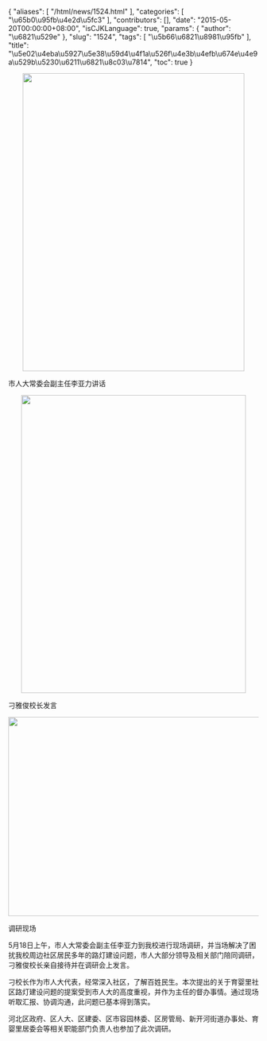 {
    "aliases": [
        "/html/news/1524.html"
    ],
    "categories": [
        "\u65b0\u95fb\u4e2d\u5fc3"
    ],
    "contributors": [],
    "date": "2015-05-20T00:00:00+08:00",
    "isCJKLanguage": true,
    "params": {
        "author": "\u6821\u529e"
    },
    "slug": "1524",
    "tags": [
        "\u5b66\u6821\u8981\u95fb"
    ],
    "title": "\u5e02\u4eba\u5927\u5e38\u59d4\u4f1a\u526f\u4e3b\u4efb\u674e\u4e9a\u529b\u5230\u6211\u6821\u8c03\u7814",
    "toc": true
}


<img
    src="http://www.tfls.cn/images/150521/6-150521102T41V.jpg"
    style="display:block;margin-left:auto;margin-right:auto;"
    decoding="async"
    fetchpriority="auto"
    loading="lazy"
    height="600"
    width="446"
/>




市人大常委会副主任李亚力讲话





<img
    src="https://cdn.tfls.online/mirror/full/b21f42b409944e5212ac0836fc6ded6a29e5d6fe.jpg"
    style="display:block;margin-left:auto;margin-right:auto;"
    decoding="async"
    fetchpriority="auto"
    loading="lazy"
    height="600"
    width="452"
/>




刁雅俊校长发言





<img
    src="https://cdn.tfls.online/mirror/full/73e38e6269406bffdcfbaf5956867b7b007b556a.jpg"
    style="display:block;margin-left:auto;margin-right:auto;"
    decoding="async"
    fetchpriority="auto"
    loading="lazy"
    height="401"
    width="600"
/>




调研现场




5月18日上午，市人大常委会副主任李亚力到我校进行现场调研，并当场解决了困扰我校周边社区居民多年的路灯建设问题，市人大部分领导及相关部门陪同调研，刁雅俊校长亲自接待并在调研会上发言。




刁校长作为市人大代表，经常深入社区，了解百姓民生。本次提出的关于育婴里社区路灯建设问题的提案受到市人大的高度重视，并作为主任的督办事情。通过现场听取汇报、协调沟通，此问题已基本得到落实。




河北区政府、区人大、区建委、区市容园林委、区房管局、新开河街道办事处、育婴里居委会等相关职能部门负责人也参加了此次调研。




  





  





  



